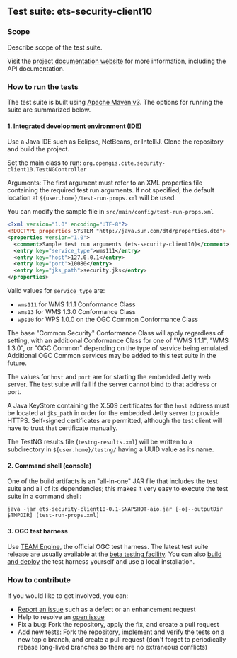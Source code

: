 ## Test suite: ets-security-client10

### Scope

Describe scope of the test suite.

Visit the [project documentation website](http://opengeospatial.github.io/ets-security-client10/) 
for more information, including the API documentation.

### How to run the tests
The test suite is built using [Apache Maven v3](https://maven.apache.org/). The options 
for running the suite are summarized below.

#### 1. Integrated development environment (IDE)

Use a Java IDE such as Eclipse, NetBeans, or IntelliJ. Clone the repository and build the project.

Set the main class to run: `org.opengis.cite.security-client10.TestNGController`

Arguments: The first argument must refer to an XML properties file containing the 
required test run arguments. If not specified, the default location at 
`${user.home}/test-run-props.xml` will be used.
   
You can modify the sample file in `src/main/config/test-run-props.xml`

```xml
<?xml version="1.0" encoding="UTF-8"?>
<!DOCTYPE properties SYSTEM "http://java.sun.com/dtd/properties.dtd">
<properties version="1.0">
  <comment>Sample test run arguments (ets-security-client10)</comment>
  <entry key="service_type">wms111</entry>
  <entry key="host">127.0.0.1</entry>
  <entry key="port">10080</entry>
  <entry key="jks_path">security.jks</entry>
</properties>
```

Valid values for `service_type` are:

* `wms111` for WMS 1.1.1 Conformance Class
* `wms13` for WMS 1.3.0 Conformance Class
* `wps10` for WPS 1.0.0 on the OGC Common Conformance Class 

The base "Common Security" Conformance Class will apply regardless of setting, with
an additional Conformance Class for one of "WMS 1.1.1", "WMS 1.3.0", or
"OGC Common" depending on the type of service being emulated. Additional
OGC Common services may be added to this test suite in the future.

The values for `host` and `port` are for starting the embedded Jetty web
server. The test suite will fail if the server cannot bind to that address
or port.

A Java KeyStore containing the X.509 certificates for the `host` address
must be located at `jks_path` in order for the embedded Jetty server to
provide HTTPS. Self-signed certificates are permitted, although the test
client will have to trust that certificate manually.

The TestNG results file (`testng-results.xml`) will be written to a subdirectory
in `${user.home}/testng/` having a UUID value as its name.

#### 2. Command shell (console)

One of the build artifacts is an "all-in-one" JAR file that includes the test 
suite and all of its dependencies; this makes it very easy to execute the test 
suite in a command shell:

`java -jar ets-security-client10-0.1-SNAPSHOT-aio.jar [-o|--outputDir $TMPDIR] [test-run-props.xml]`

#### 3. OGC test harness

Use [TEAM Engine](https://github.com/opengeospatial/teamengine), the official OGC test harness.
The latest test suite release are usually available at the [beta testing facility](http://cite.opengeospatial.org/te2/). 
You can also [build and deploy](https://github.com/opengeospatial/teamengine) the test 
harness yourself and use a local installation.


### How to contribute

If you would like to get involved, you can:

* [Report an issue](https://github.com/opengeospatial/ets-cat30/issues) such as a defect or 
an enhancement request
* Help to resolve an [open issue](https://github.com/opengeospatial/ets-cat30/issues?q=is%3Aopen)
* Fix a bug: Fork the repository, apply the fix, and create a pull request
* Add new tests: Fork the repository, implement and verify the tests on a new topic branch, 
and create a pull request (don't forget to periodically rebase long-lived branches so 
there are no extraneous conflicts)
